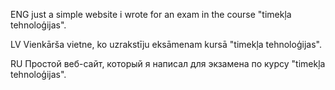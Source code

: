 ENG
just a simple website i wrote for an exam in the course "timekļa tehnoloģijas".

LV
Vienkārša vietne, ko uzrakstīju eksāmenam kursā "timekļa tehnoloģijas".

RU
Простой веб-сайт, который я написал для экзамена по курсу "timekļa tehnoloģijas".



